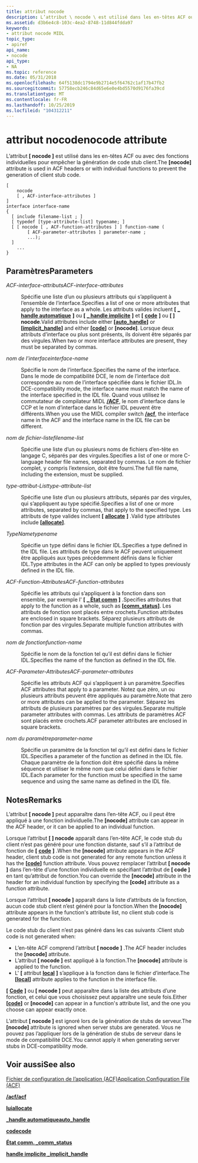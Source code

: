 ```yaml
---
title: attribut nocode
description: L’attribut \ nocode \ est utilisé dans les en-têtes ACF ou avec des fonctions individuelles pour empêcher la génération de code stub client.
ms.assetid: d3b6e4c8-103c-4ea2-8748-11d844fdda97
keywords:
- attribut nocode MIDL
topic_type:
- apiref
api_name:
- nocode
api_type:
- NA
ms.topic: reference
ms.date: 05/31/2018
ms.openlocfilehash: 64f5138dc1794e9b2714e5f64762c1af17b47fb2
ms.sourcegitcommit: 57758ecb246c84d65e6e0e4bd5570d9176fa39cd
ms.translationtype: MT
ms.contentlocale: fr-FR
ms.lasthandoff: 10/25/2019
ms.locfileid: "104312211"
---
```

# <a name="nocode-attribute"></a><span data-ttu-id="42667-104">attribut nocode</span><span class="sxs-lookup"><span data-stu-id="42667-104">nocode attribute</span></span>

<span data-ttu-id="42667-105">L’attribut **\[ nocode \]** est utilisé dans les en-têtes ACF ou avec des fonctions individuelles pour empêcher la génération de code stub client.</span><span class="sxs-lookup"><span data-stu-id="42667-105">The **\[nocode\]** attribute is used in ACF headers or with individual functions to prevent the generation of client stub code.</span></span>

``` syntax
[ 
    nocode 
    [ , ACF-interface-attributes ] 
] 
interface interface-name
{
  [ include filename-list ; ]
  [ typedef [type-attribute-list] typename; ] 
  [ [ nocode [ , ACF-function-attributes ] ] function-name (
        [ ACF-parameter-attributes ] parameter-name ;
        ...);
  ]
    ...
}
```

## <a name="parameters"></a><span data-ttu-id="42667-106">Paramètres</span><span class="sxs-lookup"><span data-stu-id="42667-106">Parameters</span></span>

<dl> <dt>

<span data-ttu-id="42667-107">*ACF-interface-attributs*</span><span class="sxs-lookup"><span data-stu-id="42667-107">*ACF-interface-attributes*</span></span> 
</dt> <dd>

<span data-ttu-id="42667-108">Spécifie une liste d’un ou plusieurs attributs qui s’appliquent à l’ensemble de l’interface.</span><span class="sxs-lookup"><span data-stu-id="42667-108">Specifies a list of one or more attributes that apply to the interface as a whole.</span></span> <span data-ttu-id="42667-109">Les attributs valides incluent **\[** [**\_ handle automatique**](auto-handle.md) **\]** ou **\[** [**\_ handle implicite**](implicit-handle.md) **\]** et **\[** [**code**](code.md) **\]** ou **\[ \] nocode**.</span><span class="sxs-lookup"><span data-stu-id="42667-109">Valid attributes include either **\[**[**auto\_handle**](auto-handle.md)**\]** or **\[**[**implicit\_handle**](implicit-handle.md)**\]** and either **\[**[**code**](code.md)**\]** or **\[nocode\]**.</span></span> <span data-ttu-id="42667-110">Lorsque deux attributs d’interface ou plus sont présents, ils doivent être séparés par des virgules.</span><span class="sxs-lookup"><span data-stu-id="42667-110">When two or more interface attributes are present, they must be separated by commas.</span></span>

</dd> <dt>

<span data-ttu-id="42667-111">*nom de l’interface*</span><span class="sxs-lookup"><span data-stu-id="42667-111">*interface-name*</span></span> 
</dt> <dd>

<span data-ttu-id="42667-112">Spécifie le nom de l’interface.</span><span class="sxs-lookup"><span data-stu-id="42667-112">Specifies the name of the interface.</span></span> <span data-ttu-id="42667-113">Dans le mode de compatibilité DCE, le nom de l’interface doit correspondre au nom de l’interface spécifiée dans le fichier IDL.</span><span class="sxs-lookup"><span data-stu-id="42667-113">In DCE-compatibility mode, the interface name must match the name of the interface specified in the IDL file.</span></span> <span data-ttu-id="42667-114">Quand vous utilisez le commutateur de compilateur MIDL [**/ACF**](-acf.md), le nom d’interface dans le CCP et le nom d’interface dans le fichier IDL peuvent être différents.</span><span class="sxs-lookup"><span data-stu-id="42667-114">When you use the MIDL compiler switch [**/acf**](-acf.md), the interface name in the ACF and the interface name in the IDL file can be different.</span></span>

</dd> <dt>

<span data-ttu-id="42667-115">*nom de fichier-liste*</span><span class="sxs-lookup"><span data-stu-id="42667-115">*filename-list*</span></span> 
</dt> <dd>

<span data-ttu-id="42667-116">Spécifie une liste d’un ou plusieurs noms de fichiers d’en-tête en langage C, séparés par des virgules.</span><span class="sxs-lookup"><span data-stu-id="42667-116">Specifies a list of one or more C-language header file names, separated by commas.</span></span> <span data-ttu-id="42667-117">Le nom de fichier complet, y compris l’extension, doit être fourni.</span><span class="sxs-lookup"><span data-stu-id="42667-117">The full file name, including the extension, must be supplied.</span></span>

</dd> <dt>

<span data-ttu-id="42667-118">*type-attribut-List*</span><span class="sxs-lookup"><span data-stu-id="42667-118">*type-attribute-list*</span></span> 
</dt> <dd>

<span data-ttu-id="42667-119">Spécifie une liste d’un ou plusieurs attributs, séparés par des virgules, qui s’appliquent au type spécifié.</span><span class="sxs-lookup"><span data-stu-id="42667-119">Specifies a list of one or more attributes, separated by commas, that apply to the specified type.</span></span> <span data-ttu-id="42667-120">Les attributs de type valides incluent **\[** [**allocate**](allocate.md) **\]** .</span><span class="sxs-lookup"><span data-stu-id="42667-120">Valid type attributes include **\[**[**allocate**](allocate.md)**\]**.</span></span>

</dd> <dt>

<span data-ttu-id="42667-121">*TypeName*</span><span class="sxs-lookup"><span data-stu-id="42667-121">*typename*</span></span> 
</dt> <dd>

<span data-ttu-id="42667-122">Spécifie un type défini dans le fichier IDL.</span><span class="sxs-lookup"><span data-stu-id="42667-122">Specifies a type defined in the IDL file.</span></span> <span data-ttu-id="42667-123">Les attributs de type dans le ACF peuvent uniquement être appliqués aux types précédemment définis dans le fichier IDL.</span><span class="sxs-lookup"><span data-stu-id="42667-123">Type attributes in the ACF can only be applied to types previously defined in the IDL file.</span></span>

</dd> <dt>

<span data-ttu-id="42667-124">*ACF-Function-Attributes*</span><span class="sxs-lookup"><span data-stu-id="42667-124">*ACF-function-attributes*</span></span> 
</dt> <dd>

<span data-ttu-id="42667-125">Spécifie les attributs qui s’appliquent à la fonction dans son ensemble, par exemple l' **\[** [**\_ État comm**](comm-status.md) **\]** .</span><span class="sxs-lookup"><span data-stu-id="42667-125">Specifies attributes that apply to the function as a whole, such as **\[**[**comm\_status**](comm-status.md)**\]**.</span></span> <span data-ttu-id="42667-126">Les attributs de fonction sont placés entre crochets.</span><span class="sxs-lookup"><span data-stu-id="42667-126">Function attributes are enclosed in square brackets.</span></span> <span data-ttu-id="42667-127">Séparez plusieurs attributs de fonction par des virgules.</span><span class="sxs-lookup"><span data-stu-id="42667-127">Separate multiple function attributes with commas.</span></span>

</dd> <dt>

<span data-ttu-id="42667-128">*nom de fonction*</span><span class="sxs-lookup"><span data-stu-id="42667-128">*function-name*</span></span> 
</dt> <dd>

<span data-ttu-id="42667-129">Spécifie le nom de la fonction tel qu’il est défini dans le fichier IDL.</span><span class="sxs-lookup"><span data-stu-id="42667-129">Specifies the name of the function as defined in the IDL file.</span></span>

</dd> <dt>

<span data-ttu-id="42667-130">*ACF-Parameter-Attributes*</span><span class="sxs-lookup"><span data-stu-id="42667-130">*ACF-parameter-attributes*</span></span> 
</dt> <dd>

<span data-ttu-id="42667-131">Spécifie les attributs ACF qui s’appliquent à un paramètre.</span><span class="sxs-lookup"><span data-stu-id="42667-131">Specifies ACF attributes that apply to a parameter.</span></span> <span data-ttu-id="42667-132">Notez que zéro, un ou plusieurs attributs peuvent être appliqués au paramètre.</span><span class="sxs-lookup"><span data-stu-id="42667-132">Note that zero or more attributes can be applied to the parameter.</span></span> <span data-ttu-id="42667-133">Séparez les attributs de plusieurs paramètres par des virgules.</span><span class="sxs-lookup"><span data-stu-id="42667-133">Separate multiple parameter attributes with commas.</span></span> <span data-ttu-id="42667-134">Les attributs de paramètres ACF sont placés entre crochets.</span><span class="sxs-lookup"><span data-stu-id="42667-134">ACF parameter attributes are enclosed in square brackets.</span></span>

</dd> <dt>

<span data-ttu-id="42667-135">*nom du paramètre*</span><span class="sxs-lookup"><span data-stu-id="42667-135">*parameter-name*</span></span> 
</dt> <dd>

<span data-ttu-id="42667-136">Spécifie un paramètre de la fonction tel qu’il est défini dans le fichier IDL.</span><span class="sxs-lookup"><span data-stu-id="42667-136">Specifies a parameter of the function as defined in the IDL file.</span></span> <span data-ttu-id="42667-137">Chaque paramètre de la fonction doit être spécifié dans la même séquence et utiliser le même nom que celui défini dans le fichier IDL.</span><span class="sxs-lookup"><span data-stu-id="42667-137">Each parameter for the function must be specified in the same sequence and using the same name as defined in the IDL file.</span></span>

</dd> </dl>

## <a name="remarks"></a><span data-ttu-id="42667-138">Notes</span><span class="sxs-lookup"><span data-stu-id="42667-138">Remarks</span></span>

<span data-ttu-id="42667-139">L’attribut **\[ nocode \]** peut apparaître dans l’en-tête ACF, ou il peut être appliqué à une fonction individuelle.</span><span class="sxs-lookup"><span data-stu-id="42667-139">The **\[nocode\]** attribute can appear in the ACF header, or it can be applied to an individual function.</span></span>

<span data-ttu-id="42667-140">Lorsque l’attribut **\[ \] nocode** apparaît dans l’en-tête ACF, le code stub du client n’est pas généré pour une fonction distante, sauf s’il a l’attribut de fonction de **\[** [**code**](code.md) **\]** .</span><span class="sxs-lookup"><span data-stu-id="42667-140">When the **\[nocode\]** attribute appears in the ACF header, client stub code is not generated for any remote function unless it has the **\[**[**code**](code.md)**\]** function attribute.</span></span> <span data-ttu-id="42667-141">Vous pouvez remplacer l’attribut **\[ nocode \]** dans l’en-tête d’une fonction individuelle en spécifiant l’attribut de **\[ code \]** en tant qu’attribut de fonction.</span><span class="sxs-lookup"><span data-stu-id="42667-141">You can override the **\[nocode\]** attribute in the header for an individual function by specifying the **\[code\]** attribute as a function attribute.</span></span>

<span data-ttu-id="42667-142">Lorsque l’attribut **\[ nocode \]** apparaît dans la liste d’attributs de la fonction, aucun code stub client n’est généré pour la fonction.</span><span class="sxs-lookup"><span data-stu-id="42667-142">When the **\[nocode\]** attribute appears in the function's attribute list, no client stub code is generated for the function.</span></span>

<span data-ttu-id="42667-143">Le code stub du client n’est pas généré dans les cas suivants :</span><span class="sxs-lookup"><span data-stu-id="42667-143">Client stub code is not generated when:</span></span>

-   <span data-ttu-id="42667-144">L’en-tête ACF comprend l’attribut **\[ nocode \]** .</span><span class="sxs-lookup"><span data-stu-id="42667-144">The ACF header includes the **\[nocode\]** attribute.</span></span>
-   <span data-ttu-id="42667-145">L’attribut **\[ nocode \]** est appliqué à la fonction.</span><span class="sxs-lookup"><span data-stu-id="42667-145">The **\[nocode\]** attribute is applied to the function.</span></span>
-   <span data-ttu-id="42667-146">L' **\[** attribut [**local**](local.md) **\]** s’applique à la fonction dans le fichier d’interface.</span><span class="sxs-lookup"><span data-stu-id="42667-146">The **\[**[**local**](local.md)**\]** attribute applies to the function in the interface file.</span></span>

<span data-ttu-id="42667-147">**\[** [**Code**](code.md) **\]** ou **\[ nocode \]** peut apparaître dans la liste des attributs d’une fonction, et celui que vous choisissez peut apparaître une seule fois.</span><span class="sxs-lookup"><span data-stu-id="42667-147">Either **\[**[**code**](code.md)**\]** or **\[nocode\]** can appear in a function's attribute list, and the one you choose can appear exactly once.</span></span>

<span data-ttu-id="42667-148">L’attribut **\[ nocode \]** est ignoré lors de la génération de stubs de serveur.</span><span class="sxs-lookup"><span data-stu-id="42667-148">The **\[nocode\]** attribute is ignored when server stubs are generated.</span></span> <span data-ttu-id="42667-149">Vous ne pouvez pas l’appliquer lors de la génération de stubs de serveur dans le mode de compatibilité DCE.</span><span class="sxs-lookup"><span data-stu-id="42667-149">You cannot apply it when generating server stubs in DCE-compatibility mode.</span></span>

## <a name="see-also"></a><span data-ttu-id="42667-150">Voir aussi</span><span class="sxs-lookup"><span data-stu-id="42667-150">See also</span></span>

<dl> <dt>

[<span data-ttu-id="42667-151">Fichier de configuration de l’application (ACF)</span><span class="sxs-lookup"><span data-stu-id="42667-151">Application Configuration File (ACF)</span></span>](application-configuration-file-acf-.md)
</dt> <dt>

[<span data-ttu-id="42667-152">**/acf**</span><span class="sxs-lookup"><span data-stu-id="42667-152">**/acf**</span></span>](-acf.md)
</dt> <dt>

[<span data-ttu-id="42667-153">**lui**</span><span class="sxs-lookup"><span data-stu-id="42667-153">**allocate**</span></span>](allocate.md)
</dt> <dt>

[<span data-ttu-id="42667-154">**\_handle automatique**</span><span class="sxs-lookup"><span data-stu-id="42667-154">**auto\_handle**</span></span>](auto-handle.md)
</dt> <dt>

[<span data-ttu-id="42667-155">**code**</span><span class="sxs-lookup"><span data-stu-id="42667-155">**code**</span></span>](code.md)
</dt> <dt>

[<span data-ttu-id="42667-156">**État comm. \_**</span><span class="sxs-lookup"><span data-stu-id="42667-156">**comm\_status**</span></span>](comm-status.md)
</dt> <dt>

[<span data-ttu-id="42667-157">**handle implicite \_**</span><span class="sxs-lookup"><span data-stu-id="42667-157">**implicit\_handle**</span></span>](implicit-handle.md)
</dt> </dl>

 

 




